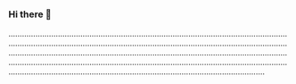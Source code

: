 ### Hi there 👋

..................................................................................................................................................................................................................................................................................................................................................................................................................................................................................................................................................................................................................................